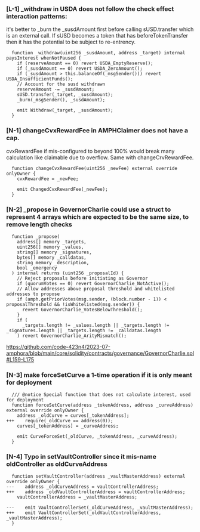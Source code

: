 ### [L-1] _withdraw in USDA does not follow the check effect interaction patterns:

it's better to _burn the _susdAmount first before calling sUSD.transfer which is an external call. If sUSD becomes a token that has beforeTokenTransfer then it has the potential to be subject to re-entrency.

```solidity
  function _withdraw(uint256 _susdAmount, address _target) internal paysInterest whenNotPaused {
    if (reserveAmount == 0) revert USDA_EmptyReserve();
    if (_susdAmount == 0) revert USDA_ZeroAmount();
    if (_susdAmount > this.balanceOf(_msgSender())) revert USDA_InsufficientFunds();
    // Account for the susd withdrawn
    reserveAmount -= _susdAmount;
    sUSD.transfer(_target, _susdAmount);
    _burn(_msgSender(), _susdAmount);

    emit Withdraw(_target, _susdAmount);
  }
```

### [N-1] changeCvxRewardFee in AMPHClaimer does not have a cap. 

cvxRewardFee if mis-configured to beyond 100% would break many calculation like claimable due to overflow. Same with changeCrvRewardFee.

```solidity
  function changeCvxRewardFee(uint256 _newFee) external override onlyOwner {
    cvxRewardFee = _newFee;

    emit ChangedCvxRewardFee(_newFee);
  }
```

### [N-2] _propose in GovernorCharlie could use a struct to represent 4 arrays which are expected to be the same size, to remove length checks

```solidity
  function _propose(
    address[] memory _targets,
    uint256[] memory _values,
    string[] memory _signatures,
    bytes[] memory _calldatas,
    string memory _description,
    bool _emergency
  ) internal returns (uint256 _proposalId) {
    // Reject proposals before initiating as Governor
    if (quorumVotes == 0) revert GovernorCharlie_NotActive();
    // Allow addresses above proposal threshold and whitelisted addresses to propose
    if (amph.getPriorVotes(msg.sender, (block.number - 1)) < proposalThreshold && !isWhitelisted(msg.sender)) {
      revert GovernorCharlie_VotesBelowThreshold();
    }
    if (
      _targets.length != _values.length || _targets.length != _signatures.length || _targets.length != _calldatas.length
    ) revert GovernorCharlie_ArityMismatch();
```

https://github.com/code-423n4/2023-07-amphora/blob/main/core/solidity/contracts/governance/GovernorCharlie.sol#L159-L175

### [N-3]  make forceSetCurve a 1-time operation if it is only meant for deployment
```solidity
  /// @notice Special function that does not calculate interest, used for deployment
  function forceSetCurve(address _tokenAddress, address _curveAddress) external override onlyOwner {
    address _oldCurve = curves[_tokenAddress];
+++    require(_oldCurve == address(0));
    curves[_tokenAddress] = _curveAddress;

    emit CurveForceSet(_oldCurve, _tokenAddress, _curveAddress);
  }
```


### [N-4] Typo in setVaultController since it mis-name oldController as oldCurveAddress

```solidity
  function setVaultController(address _vaultMasterAddress) external override onlyOwner {
---    address _oldCurveAddress = vaultControllerAddress;
+++    address _oldVaultControllerAddress = vaultControllerAddress;
    vaultControllerAddress = _vaultMasterAddress;

---    emit VaultControllerSet(_oldCurveAddress, _vaultMasterAddress);
+++    emit VaultControllerSet(_oldVaultControllerAddress, _vaultMasterAddress);
  }
```